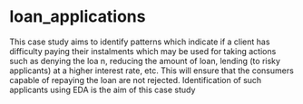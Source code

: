 # loan_applications
This case study aims to identify patterns which indicate if a client has difficulty paying their instalments which may be used for taking actions such as denying the loa n, reducing the amount of loan, lending (to risky applicants) at a higher interest rate, etc. This will ensure that the consumers capable of  repaying the loan are not rejected. Identification of such applicants using EDA is the aim of this case study
